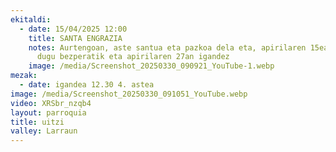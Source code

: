 ```yaml
---
ekitaldi:
  - date: 15/04/2025 12:00
    title: SANTA ENGRAZIA
    notes: Aurtengoan, aste santua eta pazkoa dela eta, apirilaren 15ean ospatuko
      dugu bezperatik eta apirilaren 27an igandez
    image: /media/Screenshot_20250330_090921_YouTube-1.webp
mezak:
  - date: igandea 12.30 4. astea
image: /media/Screenshot_20250330_091051_YouTube.webp
video: XRSbr_nzqb4
layout: parroquia
title: uitzi
valley: Larraun
---
```

